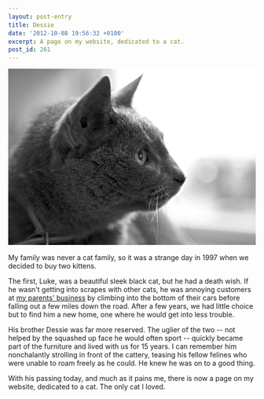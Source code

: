 ```yaml
---
layout: post-entry
title: Dessie
date: '2012-10-08 19:56:32 +0100'
excerpt: A page on my website, dedicated to a cat.
post_id: 261
---
```

![Dessie](/assets/images/2012/10/dessie.jpg)

My family was never a cat family, so it was a strange day in 1997 when we decided to buy two kittens.

The first, Luke, was a beautiful sleek black cat, but he had a death wish. If he wasn't getting into scrapes with other cats, he was annoying customers at [my parents' business][1] by climbing into the bottom of their cars before falling out a few miles down the road. After a few years, we had little choice but to find him a new home, one where he would get into less trouble.

His brother Dessie was far more reserved. The uglier of the two -- not helped by the squashed up face he would often sport -- quickly became part of the furniture and lived with us for 15 years. I can remember him nonchalantly strolling in front of the cattery, teasing his fellow felines who were unable to roam freely as he could. He knew he was on to a good thing.

With his passing today, and much as it pains me, there is now a page on my website, dedicated to a cat. The only cat I loved.

[1]: http://fairwaykennels.co.uk/